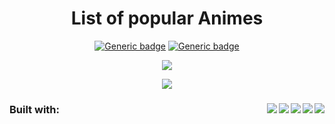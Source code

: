<div align='center'>
  <h1> List of popular Animes </h1>

  [![Generic badge](https://img.shields.io/npm/v/npm?style=plastic)](https://shields.io/)
  [![Generic badge](https://img.shields.io/depfu/Alex969/Anime-List?style=plastic)](https://shields.io/)
 
  
  <a href="https://www.linkedin.com/in/alexander-annani-8205161a2/">
    <img src="https://img.shields.io/badge/linkedin-%230077B5.svg?&style=for-the-badge&logo=linkedin&logoColor=white" />
  </a>

  ![](gifList.gif)

</div>

<div>
  <h3>Built with: 
    <img align="right" src="https://img.shields.io/badge/Apollo%20GraphQL-311C87?&style=for-the-badge&logo=Apollo%20GraphQL&logoColor=white" />
    <img align="right" src="https://img.shields.io/badge/React-20232A?style=for-the-badge&logo=react&logoColor=61DAFB" />
    <img align="right" src="https://img.shields.io/badge/Redux-593D88?style=for-the-badge&logo=redux&logoColor=white" />
    <img align="right" src="https://img.shields.io/badge/styled--components-DB7093?style=for-the-badge&logo=styled-components&logoColor=white" />
    <img align="right" src="https://img.shields.io/badge/TypeScript-007ACC?style=for-the-badge&logo=typescript&logoColor=white" />
  </h3>
</div>
